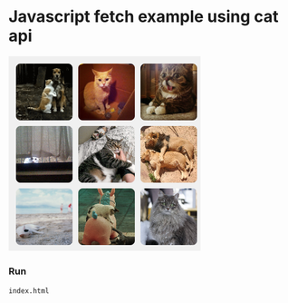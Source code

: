 # Javascript fetch example using cat api 

![Cat Image](images/img_cat.png)

### Run
```
index.html
```
